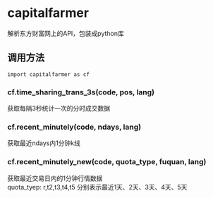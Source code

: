 # capitalfarmer
解析东方财富网上的API，包装成python库

## 调用方法
~~~
import capitalfarmer as cf
~~~

### cf.time_sharing_trans_3s(code, pos, lang)

  获取每隔3秒统计一次的分时成交数据

### cf.recent_minutely(code, ndays, lang)

  获取最近ndays内1分钟k线

### cf.recent_minutely_new(code, quota_type, fuquan, lang)

  获取最近交易日内的1分钟行情数据  
  quota_tyep: r,t2,t3,t4,t5 分别表示最近1天、2天、3天、4天、5天

